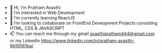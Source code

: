 - 👋 Hi, I’m Pratham Avasthi
- 👀 I’m interested in Web Development
- 🌱 I’m currently learning ReactJS
- 💞️ I’m looking to collaborate on FrontEnd Deveopment Projects consisting HTML, CSS & JAVASCRIPT
- 📫 You can reach me through my gmail avasthipratham444@gmail.com or my LinkedIn https://www.linkedin.com/in/pratham-avasthi-6b19061ba/
<!---
VaNiXAVAST/VaNiXAVAST is a ✨ special ✨ repository because its `README.md` (this file) appears on your GitHub profile.
You can click the Preview link to take a look at your changes.
--->
